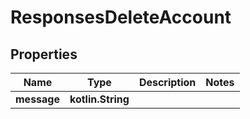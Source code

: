 
# ResponsesDeleteAccount

## Properties
| Name | Type | Description | Notes |
| ------------ | ------------- | ------------- | ------------- |
| **message** | **kotlin.String** |  |  |



